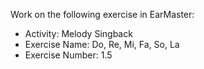 Work on the following exercise in EarMaster:
- Activity: Melody Singback
- Exercise Name: Do, Re, Mi, Fa, So, La
- Exercise Number: 1.5
